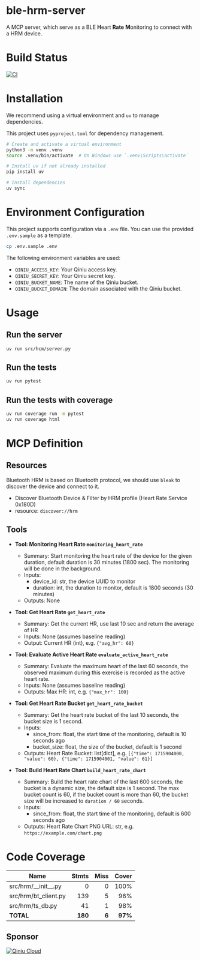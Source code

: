 # ble-hrm-server
A MCP server, which serve as a BLE **H**eart **Rate** **M**onitoring to connect with a HRM device.

# Build Status
[![CI](https://github.com/ThinkInAI-Hackathon/ble-hrm-server/actions/workflows/ci.yml/badge.svg)](https://github.com/ThinkInAI-Hackathon/ble-hrm-server/actions/workflows/ci.yml)


# Installation

We recommend using a virtual environment and `uv` to manage dependencies.

This project uses `pyproject.toml` for dependency management.

```bash
# Create and activate a virtual environment
python3 -m venv .venv
source .venv/bin/activate  # On Windows use `.venv\Scripts\activate`

# Install uv if not already installed
pip install uv

# Install dependencies
uv sync
```

# Environment Configuration

This project supports configuration via a `.env` file. You can use the provided `.env.sample` as a template.

```bash
cp .env.sample .env
```

The following environment variables are used:

- `QINIU_ACCESS_KEY`: Your Qiniu access key.
- `QINIU_SECRET_KEY`: Your Qiniu secret key.
- `QINIU_BUCKET_NAME`: The name of the Qiniu bucket.
- `QINIU_BUCKET_DOMAIN`: The domain associated with the Qiniu bucket.

# Usage

## Run the server

```bash
uv run src/hcm/server.py
```

## Run the tests

```bash
uv run pytest
```

## Run the tests with coverage

```bash
uv run coverage run -m pytest
uv run coverage html
```

# MCP Definition

## Resources

Bluetooth HRM is based on Bluetooth protocol, we should use `bleak` to discover the device and connect to it.

- Discover Bluetooth Device & Filter by HRM profile (Heart Rate Service 0x180D)
- resource: `discover://hrm`

## Tools

- **Tool: Monitoring Heart Rate `monitoring_heart_rate`**

  - Summary: Start monitoring the heart rate of the device for the given duration, default duration is 30 minutes (1800 sec). The monitoring will be done in the background.
  - Inputs:
    - device_id: str, the device UUID to monitor
    - duration: int, the duration to monitor, default is 1800 seconds (30 minutes)
  - Outputs: None


- **Tool: Get Heart Rate `get_heart_rate`**
  - Summary: Get the current HR, use last 10 sec and return the average of HR
  - Inputs: None (assumes baseline reading)
  - Output: Current HR (int), e.g. `{"avg_hr": 60}`


- **Tool: Evaluate Active Heart Rate `evaluate_active_heart_rate`**

  - Summary: Evaluate the maximum heart of the last 60 seconds, the observed maximum during this exercise is recorded as the active heart rate. 
  - Inputs: None (assumes baseline reading)
  - Outputs: Max HR: int, e.g. `{"max_hr": 100}`

- **Tool: Get Heart Rate Bucket `get_heart_rate_bucket`**
  - Summary: Get the heart rate bucket of the last 10 seconds, the bucket size is 1 second.
  - Inputs:
    - since_from: float, the start time of the monitoring, default is 10 seconds ago
    - bucket_size: float, the size of the bucket, default is 1 second
  - Outputs: Heart Rate Bucket: list[dict], e.g. `[{"time": 1715904000, "value": 60}, {"time": 1715904001, "value": 61}]`

- **Tool: Build Heart Rate Chart `build_heart_rate_chart`**
  - Summary: Build the heart rate chart of the last 600 seconds, the bucket is a dynamic size, the default size is 1 second. The max bucket count is 60, if the bucket count is more than 60, the bucket size will be increased to `duration / 60` seconds.
  - Inputs:
    - since_from: float, the start time of the monitoring, default is 600 seconds ago
  - Outputs: Heart Rate Chart PNG URL: str, e.g. `https://example.com/chart.png`

# Code Coverage

| Name                    |    Stmts |     Miss |   Cover |
|------------------------ | -------: | -------: | ------: |
| src/hrm/\_\_init\_\_.py |        0 |        0 |    100% |
| src/hrm/bt\_client.py   |      139 |        5 |     96% |
| src/hrm/ts\_db.py       |       41 |        1 |     98% |
|               **TOTAL** |  **180** |    **6** | **97%** |

## Sponsor

[![Qiniu Cloud](https://raw.githubusercontent.com/qiniu/developer.qiniu.com/develop/_src/image/logo-bg.png)](https://www.qiniu.com)
